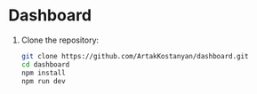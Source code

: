 # Dashboard
1. Clone the repository:
   ```bash
   git clone https://github.com/ArtakKostanyan/dashboard.git
   cd dashboard
   npm install
   npm run dev


